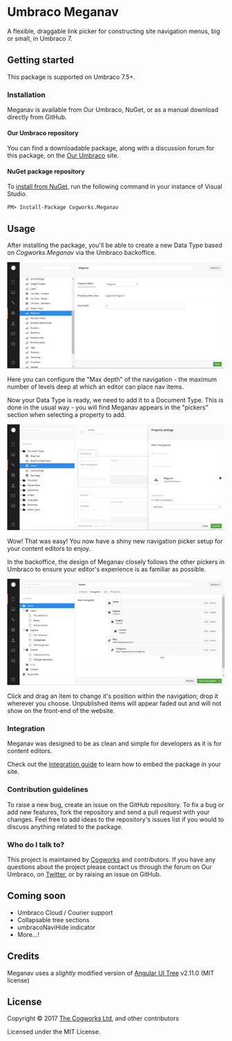 # Umbraco Meganav

A flexible, draggable link picker for constructing site navigation menus, big or small, in Umbraco 7.

## Getting started

This package is supported on Umbraco 7.5+.

### Installation

Meganav is available from Our Umbraco, NuGet, or as a manual download directly from GitHub.

#### Our Umbraco repository
You can find a downloadable package, along with a discussion forum for this package, on the [Our Umbraco](https://our.umbraco.org/projects/website-utilities/meganav/) site.

#### NuGet package repository
To [install from NuGet](https://www.nuget.org/packages/Cogworks.Meganav/), run the following command in your instance of Visual Studio.

    PM> Install-Package Cogworks.Meganav

## Usage

After installing the package, you'll be able to create a new Data Type based on _Cogworks.Meganav_ via the Umbraco backoffice.

![Meganav Data Type](docs/img/prevalue-editor.jpg?raw=true)

Here you can configure the "Max depth" of the navigation - the maximum number of levels deep at which an editor can place nav items.

Now your Data Type is ready, we need to add it to a Document Type. This is done in the usual way - you will find Meganav appears in the "pickers" section when selecting a property to add.

![Meganav Property Editor](docs/img/property-editor.jpg?raw=true)

Wow! That was easy! You now have a shiny new navigation picker setup for your content editors to enjoy.

In the backoffice, the design of Meganav closely follows the other pickers in Umbraco to ensure your editor's experience is as familiar as possible.

![Meganav](docs/img/nav-items.jpg?raw=true)

Click and drag an item to change it's position within the navigation; drop it wherever you choose. Unpublished items will appear faded out and will not show on the front-end of the website.

### Integration

Meganav was designed to be as clean and simple for developers as it is for content editors.

Check out the [integration guide](docs/integration-guide.md) to learn how to embed the package in your site.

### Contribution guidelines

To raise a new bug, create an issue on the GitHub repository. To fix a bug or add new features, fork the repository and send a pull request with your changes. Feel free to add ideas to the repository's issues list if you would to discuss anything related to the package.

### Who do I talk to?
This project is maintained by [Cogworks](http://www.thecogworks.com/) and contributors. If you have any questions about the project please contact us through the forum on Our Umbraco, on [Twitter](https://twitter.com/cogworks), or by raising an issue on GitHub.

## Coming soon

* Umbraco Cloud / Courier support
* Collapsable tree sections
* umbracoNaviHide indicator
* More...!

## Credits

Meganav uses a _slightly_ modified version of [Angular UI Tree](https://github.com/angular-ui-tree/angular-ui-tree) v2.11.0 (MIT license)

## License

Copyright &copy; 2017 [The Cogworks Ltd](http://www.thecogworks.com/), and other contributors

Licensed under the MIT License.